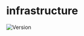 # infrastructure

![Version](https://img.shields.io/github/v/tag/grevyrincon/infrastructure?label=version)
